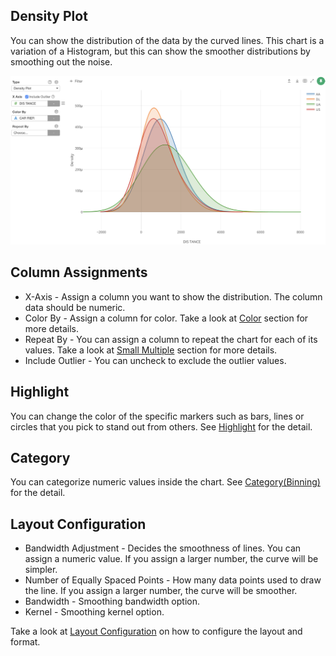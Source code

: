 ##  Density Plot 

You can show the distribution of the data by the curved lines. This chart is a variation of a Histogram, but this can show the smoother distributions by smoothing out the noise.  


![](images/density1.png)

## Column Assignments

* X-Axis - Assign a column you want to show the distribution. The column data should be numeric. 
* Color By - Assign a column for color. Take a look at [Color](color.md) section for more details.
* Repeat By - You can assign a column to repeat the chart for each of its values. Take a look at [Small Multiple](small-multiple.md) section for more details.
* Include Outlier - You can uncheck to exclude the outlier values. 


## Highlight 

You can change the color of the specific markers such as bars, lines or circles that you pick to stand out from others. See [Highlight](viz/highlight.md) for the detail. 

## Category 

You can categorize numeric values inside the chart. See [Category(Binning)](category.md) for the detail.



## Layout Configuration


* Bandwidth Adjustment - Decides the smoothness of lines. You can assign a numeric value. If you assign a larger number, the curve will be simpler. 
* Number of Equally Spaced Points - How many data points used to draw the line. If you assign a larger number, the curve will be smoother. 
* Bandwidth - Smoothing bandwidth option. 
* Kernel - Smoothing kernel option. 


Take a look at [Layout Configuration](layout.md) on how to configure the layout and format. 
